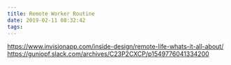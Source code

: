 ```yaml
---
title: Remote Worker Routine
date: 2019-02-11 08:32:42
tags:
---
```




https://www.invisionapp.com/inside-design/remote-life-whats-it-all-about/
https://guniopf.slack.com/archives/C23P2CXCP/p1549776041334200
